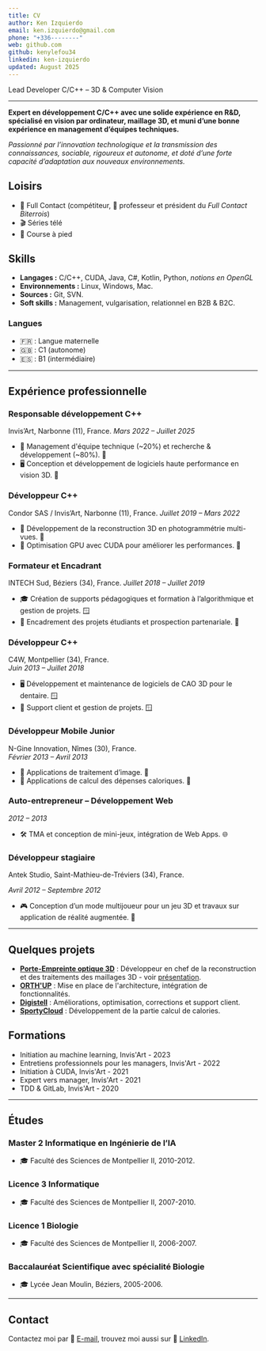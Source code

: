 ```yaml
---
title: CV
author: Ken Izquierdo
email: ken.izquierdo@gmail.com
phone: "+336--------"
web: github.com
github: kenylefou34 
linkedin: ken-izquierdo
updated: August 2025
---
```


Lead Developer C/C++ – 3D & Computer Vision

---

**Expert en développement C/C++ avec une solide expérience en R&D, spécialisé en vision par ordinateur, maillage 3D, et muni d’une bonne expérience en management d’équipes techniques.**

*Passionné par l’innovation technologique et la transmission des connaissances, sociable, rigoureux et autonome, et doté d’une forte capacité d’adaptation aux nouveaux environnements.*

## Loisirs

- 🥊 Full Contact (compétiteur, 🥋 professeur et président du *Full Contact Biterrois*)
- 🎬 Séries télé
- 🏃 Course à pied

## Skills

- **Langages :** C/C++, CUDA, Java, C#, Kotlin, Python, *notions en OpenGL*
- **Environnements :** Linux, Windows, Mac.
- **Sources :** Git, SVN.
- **Soft skills :** Management, vulgarisation, relationnel en B2B & B2C.

### Langues 

- 🇫🇷 : Langue maternelle  
- 🇬🇧 : C1 (autonome)
- 🇪🇸 : B1 (intermédiaire)

---

## Expérience professionnelle

### Responsable développement C++

Invis’Art, Narbonne (11), France.
*Mars 2022 – Juillet 2025*  

- 💼 Management d'équipe technique (~20%) et recherche & développement (~80%). 🐧  
- 🖥️ Conception et développement de logiciels haute performance en vision 3D. 🐧  

### Développeur C++

Condor SAS / Invis’Art, Narbonne (11), France.
*Juillet 2019 – Mars 2022*  

- 📸 Développement de la reconstruction 3D en photogrammétrie multi-vues. 🐧
- 🚀 Optimisation GPU avec CUDA pour améliorer les performances. 🐧  

### Formateur et Encadrant

INTECH Sud, Béziers (34), France.
*Juillet 2018 – Juillet 2019*  

- 🎓 Création de supports pédagogiques et formation à l’algorithmique et gestion de projets. 🪟
- 🤝 Encadrement des projets étudiants et prospection partenariale. 🐧   

### Développeur C++

C4W, Montpellier (34), France.     
*Juin 2013 – Juillet 2018*  

- 🖥️ Développement et maintenance de logiciels de CAO 3D pour le dentaire. 🪟 
- 👥 Support client et gestion de projets. 🪟

### Développeur Mobile Junior

N-Gine Innovation, Nîmes (30), France.  
*Février 2013 – Avril 2013*

- 📱 Applications de traitement d’image. 🤖
- 📱 Applications de calcul des dépenses caloriques. 🍎

### Auto-entrepreneur – Développement Web

*2012 – 2013*  
- 🛠️ TMA et conception de mini-jeux, intégration de Web Apps. 🌐  

### Développeur stagiaire

Antek Studio, Saint-Mathieu-de-Tréviers (34), France.  

*Avril 2012 – Septembre 2012*  
- 🎮 Conception d’un mode multijoueur pour un jeu 3D et travaux sur application de réalité augmentée. 🤖

---

## Quelques projets

- **[Porte-Empreinte optique 3D](https://www.youtube.com/watch?v=0UtZMvnfV6s)** : Développeur en chef de la reconstruction et des traitements des maillages 3D - voir [présentation](https://www.youtube.com/watch?v=jvU0j-GJay8).
- **[ORTH'UP](https://orthup.fr/)** : Mise en place de l'architecture, intégration de fonctionnalités.
- **[Digistell](https://c4w.com/solutions/digistell)** : Améliorations, optimisation, corrections et support client.
- **[SportyCloud](https://www.sportycloud.com/)** : Développement de la partie calcul de calories.

## Formations

- Initiation au machine learning, Invis'Art - 2023
- Entretiens professionnels pour les managers, Invis'Art - 2022
- Initiation à CUDA, Invis'Art - 2021
- Expert vers manager, Invis'Art - 2021
- TDD & GitLab, Invis'Art - 2020

---

## Études

### Master 2 Informatique en Ingénierie de l’IA
- 🎓 Faculté des Sciences de Montpellier II, 2010-2012.  

### Licence 3 Informatique
- 🎓 Faculté des Sciences de Montpellier II, 2007-2010.  

### Licence 1 Biologie
- 🎓 Faculté des Sciences de Montpellier II, 2006-2007. 

### Baccalauréat Scientifique avec spécialité Biologie
- 🎓 Lycée Jean Moulin, Béziers, 2005-2006.  

---

## Contact

Contactez moi par 📧 [E-mail](mailto:ken.izquierdo@gmail.com), trouvez moi aussi sur 🔗 [LinkedIn](https://www.linkedin.com/in/ken-izquierdo/).
